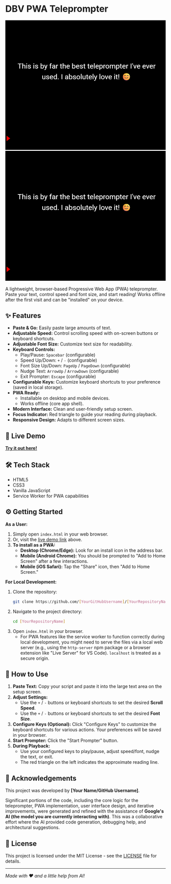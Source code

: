 # DBV PWA Teleprompter

![Teleprompter App Screenshot 1](images/teleprompter2.png) 
![Teleprompter App Screenshot 2](images/teleprompter2.png) 

A lightweight, browser-based Progressive Web App (PWA) teleprompter. Paste your text, control speed and font size, and start reading! Works offline after the first visit and can be "installed" on your device.

## ✨ Features

*   **Paste & Go:** Easily paste large amounts of text.
*   **Adjustable Speed:** Control scrolling speed with on-screen buttons or keyboard shortcuts.
*   **Adjustable Font Size:** Customize text size for readability.
*   **Keyboard Controls:**
    *   Play/Pause: `Spacebar` (configurable)
    *   Speed Up/Down: `+` / `-` (configurable)
    *   Font Size Up/Down: `PageUp` / `PageDown` (configurable)
    *   Nudge Text: `ArrowUp` / `ArrowDown` (configurable)
    *   Exit Prompter: `Escape` (configurable)
*   **Configurable Keys:** Customize keyboard shortcuts to your preference (saved in local storage).
*   **PWA Ready:**
    *   Installable on desktop and mobile devices.
    *   Works offline (core app shell).
*   **Modern Interface:** Clean and user-friendly setup screen.
*   **Focus Indicator:** Red triangle to guide your reading during playback.
*   **Responsive Design:** Adapts to different screen sizes.

## 🚀 Live Demo

[**Try it out here!**](https://davidbuenov.github.io/dbv-teleprompter/) <!-- Optional: Link to GitHub Pages demo -->

## 🛠️ Tech Stack

*   HTML5
*   CSS3
*   Vanilla JavaScript
*   Service Worker for PWA capabilities

## ⚙️ Getting Started

**As a User:**

1.  Simply open `index.html` in your web browser.
2.  Or, visit the [live demo link](#-live-demo) above.
3.  **To install as a PWA:**
    *   **Desktop (Chrome/Edge):** Look for an install icon in the address bar.
    *   **Mobile (Android Chrome):** You should be prompted to "Add to Home Screen" after a few interactions.
    *   **Mobile (iOS Safari):** Tap the "Share" icon, then "Add to Home Screen."

**For Local Development:**

1.  Clone the repository:
    ```bash
    git clone https://github.com/[YourGitHubUsername]/[YourRepositoryName].git
    ```
2.  Navigate to the project directory:
    ```bash
    cd [YourRepositoryName]
    ```
3.  Open `index.html` in your browser.
    *   For PWA features like the service worker to function correctly during local development, you might need to serve the files via a local web server (e.g., using the `http-server` npm package or a browser extension like "Live Server" for VS Code). `localhost` is treated as a secure origin.

## 📜 How to Use

1.  **Paste Text:** Copy your script and paste it into the large text area on the setup screen.
2.  **Adjust Settings:**
    *   Use the `+` / `-` buttons or keyboard shortcuts to set the desired **Scroll Speed**.
    *   Use the `+` / `-` buttons or keyboard shortcuts to set the desired **Font Size**.
3.  **Configure Keys (Optional):** Click "Configure Keys" to customize the keyboard shortcuts for various actions. Your preferences will be saved in your browser.
4.  **Start Prompter:** Click the "Start Prompter" button.
5.  **During Playback:**
    *   Use your configured keys to play/pause, adjust speed/font, nudge the text, or exit.
    *   The red triangle on the left indicates the approximate reading line.

## 🙏 Acknowledgements

This project was developed by **[Your Name/GitHub Username]**.

Significant portions of the code, including the core logic for the teleprompter, PWA implementation, user interface design, and iterative improvements, were generated and refined with the assistance of **Google's AI (the model you are currently interacting with)**. This was a collaborative effort where the AI provided code generation, debugging help, and architectural suggestions.

## 📄 License

This project is licensed under the MIT License - see the [LICENSE](LICENSE) file for details.

---

*Made with ❤️ and a little help from AI!*